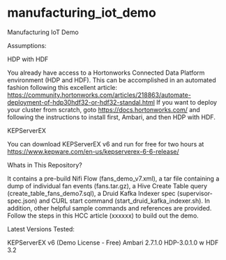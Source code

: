 # manufacturing_iot_demo
Manufacturing IoT Demo

Assumptions: 

HDP with HDF

You already have access to a Hortonworks Connected Data Platform environment (HDP and HDF). This can be accomplished in an automated fashion following this excellent article: https://community.hortonworks.com/articles/218863/automate-deployment-of-hdp30hdf32-or-hdf32-standal.html  If you want to deploy your cluster from scratch, goto https://docs.hortonworks.com/ and following the instructions to install first, Ambari, and then HDP with HDF.

KEPServerEX

You can download KEPServerEX v6 and run for free for two hours at https://www.kepware.com/en-us/kepserverex-6-6-release/ 


Whats in This Repository?  

It contains a pre-build Nifi Flow (fans_demo_v7.xml), a tar file containing a dump of individual fan events (fans.tar.gz), a Hive Create Table query (create_table_fans_demo7.sql), a Druid Kafka Indexer spec (supervisor-spec.json) and CURL start command (start_druid_kafka_indexer.sh).  In addition, other helpful sample commands and references are provided.  Follow the steps in this HCC article (xxxxxx) to build out the demo.  

Latest Versions Tested:   

KEPServerEX v6 (Demo License - Free)
Ambari 2.7.1.0
HDP-3.0.1.0 w HDF 3.2
